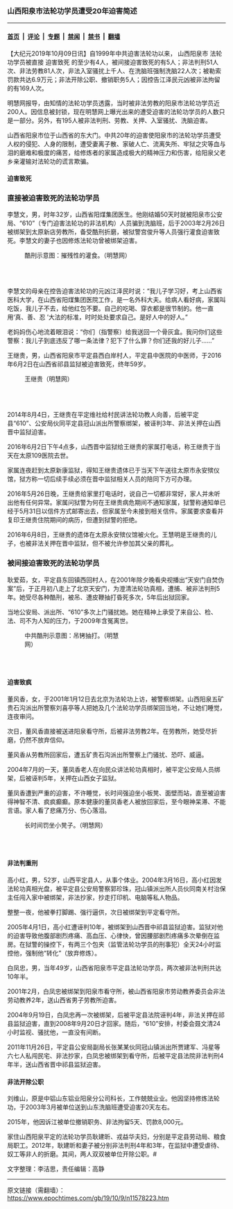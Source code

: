 ### 山西阳泉市法轮功学员遭受20年迫害简述

---

#### [首页](../../../..?n11578223) &nbsp;|&nbsp; [评论](../../../../../epoch-comment?n11578223) &nbsp;|&nbsp; [专题](../../../../../epoch-special?n11578223) &nbsp;|&nbsp; [禁闻](../../../../../epoch-news?n11578223) &nbsp;|&nbsp; [禁书](../../../../../books?n11578223) &nbsp;|&nbsp; [翻墙](https://github.com/gfw-breaker/nogfw/blob/master/README.md?n11578223)


<div class="post_content" id="artbody" itemprop="articleBody">
 <!-- article content begin -->
 <p>
  【大纪元2019年10月09日讯】自1999年中共迫害法轮功以来，
  <ok href="https://www.epochtimes.com/gb/tag/%E5%B1%B1%E8%A5%BF%E9%98%B3%E6%B3%89%E5%B8%82.html">
   山西阳泉市
  </ok>
  法轮功学员被直接
  <ok href="https://www.epochtimes.com/gb/tag/%E8%BF%AB%E5%AE%B3%E8%87%B4%E6%AD%BB.html">
   迫害致死
  </ok>
  的至少有4人，被间接迫害致死的有5人；非法判刑51人次、非法劳教81人次，非法入室骚扰上千人、在洗脑班强制洗脑22人次；被勒索罚款共达6.9万元；非法开除公职、撤销职务5人；因控告江泽民元凶被非法拘留的有169人次。
 </p>
 <p>
  明慧网报导，由知情的法轮功学员透露，当时被非法劳教的阳泉市法轮功学员近200人。因信息被封锁，现在明慧网上曝光出来的遭受迫害的法轮功学员的人数只是一部分。另外，有195人被非法判刑、劳教、关押、入室骚扰、洗脑迫害。
 </p>
 <p>
  山西省阳泉市位于山西省的东大门。中共20年的迫害使阳泉市的法轮功学员遭受人权的侵犯、人身的限制，遭受妻离子散、家破人亡、流离失所、牢狱之灾等血与泪的磨难和极度的痛苦，给修炼者的家属造成极大的精神压力和伤害，给阳泉父老乡亲灌输对法轮功的谎言欺骗。
 </p>
 <h4>
  <ok href="https://www.epochtimes.com/gb/tag/%E8%BF%AB%E5%AE%B3%E8%87%B4%E6%AD%BB.html">
   迫害致死
  </ok>
 </h4>
 <h3>
  <b>
   直接被迫害致死的法轮功学员
  </b>
 </h3>
 <p>
  李慧文，男，时年32岁，山西省阳煤集团医生。他刚结婚50天时就被阳泉市公安局、“610”（专门迫害法轮功的非法机构）人员骗到洗脑班，后于2003年2月26日被绑架到太原新店劳教所，备受酷刑折磨，被狱警宫俊升等人员强行灌食迫害致死。李慧文的妻子也因修炼法轮功曾被绑架迫害。
 </p>
 <figure aria-describedby="caption-attachment-11578301" class="wp-caption aligncenter" id="attachment_11578301" style="width: 325px">
  <ok href="https://i.epochtimes.com/assets/uploads/2019/10/2012-6-18-cmh-kuxingtu-04.jpg" target="_blank">
   <img alt="" class="wp-image-11578301" src="https://i.epochtimes.com/assets/uploads/2019/10/2012-6-18-cmh-kuxingtu-04-600x568.jpg"/>
  </ok>
  <br/><figcaption class="wp-caption-text" id="caption-attachment-11578301">
   酷刑示意图：摧残性的灌食。（明慧网）
  </figcaption><br/>
 </figure><br/>
 <p>
  李慧文的母亲在控告迫害法轮功的元凶江泽民时说：“我儿子学习好，考上山西省医科大学，在山西省阳煤集团医院工作，是一名外科大夫。给病人看好病，家属叫吃饭，我儿子不去，给他红包不要。自己的吃喝、穿衣都是很节制的。他一直用‘真、善、忍 ’大法的标准，时时处处要求自己。是好人中的好人。”
 </p>
 <p>
  老妈妈伤心地流着眼泪说：“你们（指警察）给我送回一个骨灰盒。我问你们这些警察：我儿子到底违反了哪一条法律？犯下了什么罪？你们还我的好儿子……”
 </p>
 <p>
  王继贵，男，山西省阳泉市平定县西白岸村人，平定县中医院的中医师，于2016年6月2日在山西省祁县监狱被迫害致死，终年59岁。
 </p>
 <figure aria-describedby="caption-attachment-11578312" class="wp-caption aligncenter" id="attachment_11578312" style="width: 219px">
  <ok href="https://i.epochtimes.com/assets/uploads/2019/10/2016-6-20-minghui-shanxi-yangjigui.jpg" target="_blank">
   <img alt="" class="wp-image-11578312" src="https://i.epochtimes.com/assets/uploads/2019/10/2016-6-20-minghui-shanxi-yangjigui-600x800.jpg"/>
  </ok>
  <br/><figcaption class="wp-caption-text" id="caption-attachment-11578312">
   王继贵（明慧网）
  </figcaption><br/>
 </figure><br/>
 <p>
  2014年8月4日，王继贵在平定维社给村民讲法轮功教人向善，后被平定县“610”、公安局伙同平定县冠山派出所警察绑架，被诬判3年、非法关押在山西晋中监狱迫害。
 </p>
 <p>
  2016年6月2日下午4点多，山西晋中监狱给王继贵的家属打电话，称王继贵于当天在太原109医院去世。
 </p>
 <p>
  家属连夜赶到太原新康监狱，得知王继贵遗体已于当天下午送往太原市永安殡仪馆，狱方称一切后续手续必须在晋中监狱相关人员的陪同下方可办理。
 </p>
 <p>
  2016年5月26日晚，王继贵给家里打电话时，说自己一切都非常好，家人并未听出他有任何异常。家属问狱警为何在王继贵病危期间不通知家属，狱警称通知单已经于5月31日以信件方式邮寄出去，但家属至今未接到相关信件。家属要求查看并复印王继贵住院期间的病历，但遭到狱警的拒绝。
 </p>
 <p>
  2016年6月8日，王继贵的遗体在太原永安殡仪馆被火化。王慧明是王继贵的儿子，也被非法关押在晋中监狱，但不被允许参加其父亲的葬礼。
 </p>
 <h3>
  <b>
   被间接迫害致死的法轮功学员
  </b>
 </h3>
 <p>
  耿爱茹，女，平定县东回镇西回村人，在2001年除夕晚看央视播出“天安门自焚伪案”后，于正月初八走上了北京天安门，为澄清法轮功真相，遭捕、被非法判刑5年。她受尽各种酷刑，被吊、遭皮鞭抽打昏死多次，5年后出狱回家。
 </p>
 <p>
  当地公安局、派出所、“610”多次上门骚扰她。她在精神上承受了来自公、检、法、司不为人知的压力，于2009年含冤离世。
 </p>
 <figure aria-describedby="caption-attachment-11578321" class="wp-caption aligncenter" id="attachment_11578321" style="width: 229px">
  <ok href="https://i.epochtimes.com/assets/uploads/2019/10/2011-5-25-minghui-persecution-kuxingdemo1.jpg" target="_blank">
   <img alt="" class="size-full wp-image-11578321" src="https://i.epochtimes.com/assets/uploads/2019/10/2011-5-25-minghui-persecution-kuxingdemo1.jpg"/>
  </ok>
  <br/><figcaption class="wp-caption-text" id="caption-attachment-11578321">
   中共酷刑示意图：吊铐抽打。（明慧网）
  </figcaption><br/>
 </figure><br/>
 <h4>
  迫害致疯
 </h4>
 <p>
  董风香，女，于2001年1月12日去北京为法轮功上访，被警察绑架。山西阳泉五矿贵石沟派出所警察刘喜亭等人把她及几个法轮功学员绑架回当地，不让她们睡觉，连夜审问。
 </p>
 <p>
  次日，董风香直接被送进阳泉看守所，后被非法劳教2年。在劳教所，她受尽折磨，仍然不放弃信仰。
 </p>
 <p>
  董风香从劳教所回家后，遭五矿贵石沟派出所警察上门骚扰、恐吓、威逼。
 </p>
 <p>
  2004年7月的一天，董凤香老人在向民众讲法轮功真相时，被平定公安局人员绑架，后被诬判5年，关押在山西女子监狱。
 </p>
 <p>
  董凤香遭到严重的迫害，不许睡觉，长时间强迫坐小板凳、面壁而站，直至被迫害得神智不清、疯疯癫癫。原本健康的董凤香老人被放回家后，至今眼神呆滞、不能言语。家人看了悲痛万分、伤心落泪。
 </p>
 <figure aria-describedby="caption-attachment-11578331" class="wp-caption aligncenter" id="attachment_11578331" style="width: 317px">
  <ok href="https://i.epochtimes.com/assets/uploads/2019/10/2011-1-1-xigemullaojiaosuo-02.jpg" target="_blank">
   <img alt="" class="wp-image-11578331" src="https://i.epochtimes.com/assets/uploads/2019/10/2011-1-1-xigemullaojiaosuo-02.jpg"/>
  </ok>
  <br/><figcaption class="wp-caption-text" id="caption-attachment-11578331">
   长时间罚坐小凳子。（明慧网）
  </figcaption><br/>
 </figure><br/>
 <h4>
  非法判重刑
 </h4>
 <p>
  高小红，男，52岁，山西平定县人，从事个体业。2004年3月16日，高小红因发法轮功真相光盘，被平定县公安局警察郭珍珠，冠山镇派出所人员伙同南关村治保主任闯入家中被绑架，非法抄家，抄走打印机、电脑等私人物品。
 </p>
 <p>
  整整一夜，他被拳打脚踢、强行逼供，次日被绑架到平定看守所。
 </p>
 <p>
  2005年4月1日，高小红遭诬判10年，被绑架到山西晋中祁县监狱迫害。监狱对他的迫害导致他腹部剧烈疼痛、高血压、心律快，曾因腰部剧烈疼痛多次晕倒在监房。在狱警的操控下，有两三个包夹（监管法轮功学员的刑事犯）全天24小时监控他，强制他“转化”（放弃修炼）。
 </p>
 <p>
  白凤忠，男，当年49岁，山西省阳泉市平定县法轮功学员，两次被非法判刑共达10年半。
 </p>
 <p>
  2001年2月，白凤忠被绑架到阳泉市看守所，被山西省阳泉市劳动教养委员会非法劳动教养2年，送山西省男子劳教所迫害。
 </p>
 <p>
  2004年9月19日，白凤忠再一次被绑架，后被平定县法院诬判4年，非法关押在祁县监狱迫害，直到2008年9月20日才回家。随后，“610”安排，村委会聂文清24小时监视、骚扰他，一直没有间断。
 </p>
 <p>
  2011年11月26日，平定县公安局副局长张某某伙同冠山镇派出所贾建军、冯星等六七人私闯民宅、非法抄家，白凤忠被绑架到看守所，后被平定县法院非法判刑4年半，送山西省晋中祁县监狱迫害。
 </p>
 <h4>
  非法开除公职
 </h4>
 <p>
  刘维山，原是中铝山东铝业阳泉分公司科长，工作兢兢业业。他因坚持修炼法轮功，于2003年3月被单位送到山东洗脑班遭受迫害20天左右。
 </p>
 <p>
  2015年，他因诉江被单位撤销职务、非法拘留5天、罚款8,000元。
 </p>
 <p>
  家住山西阳泉平定的法轮功学员耿建昕、戎益华夫妇，分别是平定县劳动局、粮食局职工。2012年，耿建昕和妻子被分别非法判刑4年和3年，在监狱中遭受虐待、奴工等非人的折磨。其间，两人双双被单位开除公职。#
 </p>
 <p>
  文字整理：李洁思，责任编辑：高静
 </p>
 <!-- article content end -->
 <div id="below_article_ad">
 </div>
</div>


---

原文链接（需翻墙）：https://www.epochtimes.com/gb/19/10/9/n11578223.htm